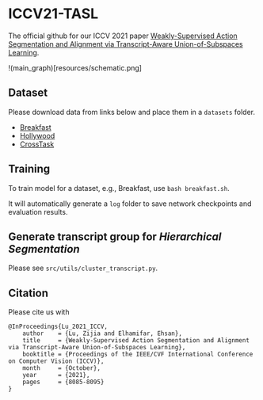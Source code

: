 # ICCV21-TASL

The official github for our ICCV 2021 paper [Weakly-Supervised Action Segmentation and Alignment via Transcript-Aware Union-of-Subspaces Learning](https://openaccess.thecvf.com/content/ICCV2021/papers/Lu_Weakly-Supervised_Action_Segmentation_and_Alignment_via_Transcript-Aware_Union-of-Subspaces_Learning_ICCV_2021_paper.pdf).

<!-- The code and dataset will be released soon. -->

!(main_graph)[resources/schematic.png]

## Dataset

Please download data from links below and place them in a `datasets` folder.
- [Breakfast](https://drive.google.com/file/d/1Af3EdYtlxjgBHpvANk60-d6nI6lIkWaf/view?usp=sharing)
- [Hollywood](https://drive.google.com/file/d/13dwHn8JNBM045GzOZoh7KWDxRPUZ2MKL/view?usp=sharing)
- [CrossTask](https://drive.google.com/file/d/1BsPo-hS9fduJYN-ZRZo1azabEjh-rtdT/view?usp=sharing)
## Training

To train model for a dataset, e.g., Breakfast, use `bash breakfast.sh`.

It will automatically generate a `log` folder to save network checkpoints and evaluation results.


## Generate transcript group for *Hierarchical Segmentation* 

Please see `src/utils/cluster_transcript.py`.

## Citation 
Please cite us with
```
@InProceedings{Lu_2021_ICCV,
    author    = {Lu, Zijia and Elhamifar, Ehsan},
    title     = {Weakly-Supervised Action Segmentation and Alignment via Transcript-Aware Union-of-Subspaces Learning},
    booktitle = {Proceedings of the IEEE/CVF International Conference on Computer Vision (ICCV)},
    month     = {October},
    year      = {2021},
    pages     = {8085-8095}
}
```
